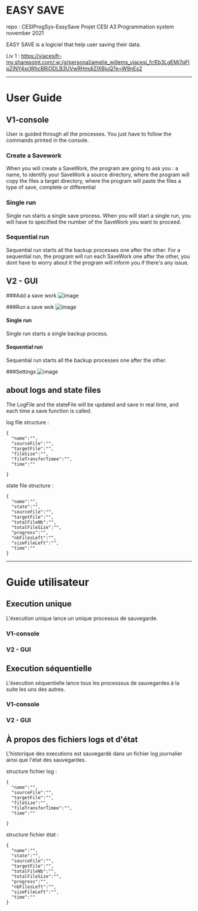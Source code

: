 # EASY SAVE

repo : CESIProgSys-EasySave
Projet CESI A3 Programmation system november 2021

EASY SAVE is a logiciel that help user saving their data.

Liv 1 :
https://viacesifr-my.sharepoint.com/:w:/g/personal/amelie_willems_viacesi_fr/Eb3LgEMi7qFIpZjNY4xcWhcBRiODLB3UVwRHmdjZlXBjuQ?e=W9nEs2

----


# User Guide

## V1-console

User is guided through all the processes. You just have to follow the commands printed in the console.

### Create a Savework
When you will create a SaveWork, the program are going to ask you : 
  a name, to identify your SaveWork
  a source directory, where the program will copy the files 
  a target directory, where the program will paste the files
  a type of save, complete or differential


### Single run
Single run starts a single save process.
When you will start a single run, you will have to specified the number of the SaveWork you want to proceed.

### Sequential run
Sequential run starts all the backup processes one after the other.
For a sequential run, the program will run each SaveWork one after the other, you dont have to worry about it the program  will inform you if there's any issue.


## V2 - GUI

###Add a save work 
![image](https://user-images.githubusercontent.com/56393986/144767292-17092604-cbfb-40f6-9e53-59cb1b869d0b.png)

###Run a save wok
![image](https://user-images.githubusercontent.com/56393986/144767300-261335cc-72b0-4252-9010-36ffd98c35ab.png)

#### Single run
Single run starts a single backup process.

#### Sequential run
Sequential run starts all the backup processes one after the other.

###Settings 
![image](https://user-images.githubusercontent.com/56393986/144767306-d124222a-9ddb-46b3-a6fd-74b7806d71e6.png)


## about logs and state files

The LogFile and the stateFile will be updated and save in real time, and each time a save function is called. 

log file structure :
``` 
{
  "name":"",
  "sourceFile":"",
  "targetFile":"",
  "fileSize":"",
  "fileTransferTimee":"",
  "time":""
  
}
```
state file structure :
```
{
  "name":"",
  "state":"",
  "sourceFile":"",
  "targetFile":"",
  "totalFileNb":"",
  "totalFileSize":"",
  "progress":"", 
  "nbFilesLeft":"",
  "sizeFileLeft":"",
  "time":""
}
```






----


# Guide utilisateur 

## Execution unique
L'éxecution unique lance un unique processus de sauvegarde. 

### V1-console

### V2 - GUI

## Execution séquentielle 
L'éxecution séquentielle lance tous les processsus de sauvegardes à la suite les uns des autres.

### V1-console

### V2 - GUI






## À propos des fichiers logs et d'état
L'historique des executions est sauvegardé dans un fichier log journalier ainsi que l'état des sauvegardes. 

structure fichier log :
```
{
  "name":"",
  "sourceFile":"",
  "targetFile":"",
  "fileSize":"",
  "fileTransferTimee":"",
  "time":""
  
}
```
structure fichier état :
```
{
  "name":"",
  "state":"",
  "sourceFile":"",
  "targetFile":"",
  "totalFileNb":"",
  "totalFileSize":"",
  "progress":"", 
  "nbFilesLeft":"",
  "sizeFileLeft":"",
  "time":""
}
```
